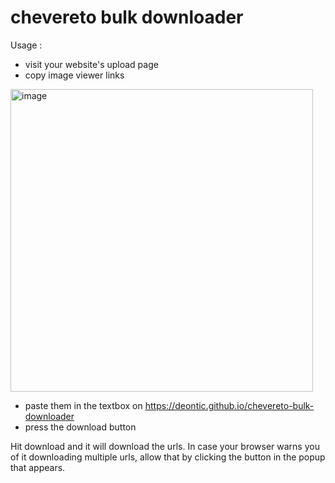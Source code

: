 # chevereto bulk downloader 


Usage :

* visit your website's upload page
* copy image viewer links
<img width="484" alt="image" src="https://user-images.githubusercontent.com/68165727/194204900-85ee7e23-a29b-41e1-9dbf-4233fa05cbc5.png">


* paste them in the textbox on https://deontic.github.io/chevereto-bulk-downloader
* press the download button

Hit download and it will download the urls. In case your browser warns you of it downloading multiple urls, allow that by clicking the button in the popup that appears.
